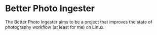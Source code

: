 # Better Photo Ingester

The Better Photo Ingester aims to be a project that improves the state of photography workflow (at least for me) on Linux.
